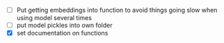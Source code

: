- [ ] Put getting embeddings into function to avoid things going slow when using model several times
- [ ] put model pickles into own folder
- [x] set documentation on functions
